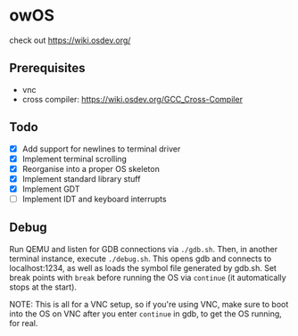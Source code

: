 # owOS
check out https://wiki.osdev.org/

## Prerequisites
- vnc
- cross compiler: https://wiki.osdev.org/GCC_Cross-Compiler

## Todo
- [x] Add support for newlines to terminal driver
- [x] Implement terminal scrolling
- [x] Reorganise into a proper OS skeleton
- [x] Implement standard library stuff
- [x] Implement GDT
- [ ] Implement IDT and keyboard interrupts

## Debug
Run QEMU and listen for GDB connections via `./gdb.sh`. Then, in another terminal instance, execute `./debug.sh`. This opens gdb and connects to localhost:1234, as well as loads the symbol file generated by gdb.sh. Set break points with `break` before running the OS via `continue` (it automatically stops at the start).

NOTE: This is all for a VNC setup, so if you're using VNC, make sure to boot into the OS on VNC after you enter `continue` in gdb, to get the OS running, for real.
